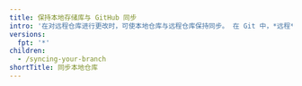 ```yaml
---
title: 保持本地存储库与 GitHub 同步
intro: '在对远程仓库进行更改时，可使本地仓库与远程仓库保持同步。 在 Git 中，*远程*是存储代码的服务器。 在您的情况中，该服务器是 {% data variables.product.prodname_dotcom %} 或 {% data variables.product.prodname_enterprise %} 上的仓库。'
versions:
  fpt: '*'
children:
  - /syncing-your-branch
shortTitle: 同步本地仓库
---
```


